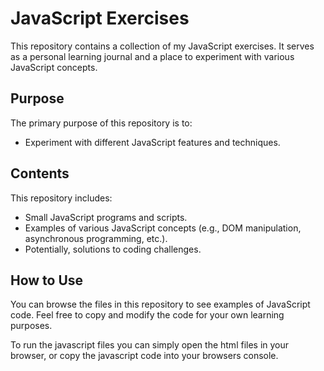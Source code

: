 # JavaScript Exercises

This repository contains a collection of my JavaScript exercises. It serves as a personal learning journal and a place to experiment with various JavaScript concepts.

## Purpose

The primary purpose of this repository is to:

* Experiment with different JavaScript features and techniques.

## Contents

This repository includes:

* Small JavaScript programs and scripts.
* Examples of various JavaScript concepts (e.g., DOM manipulation, asynchronous programming, etc.).
* Potentially, solutions to coding challenges.

## How to Use

You can browse the files in this repository to see examples of JavaScript code. Feel free to copy and modify the code for your own learning purposes.

To run the javascript files you can simply open the html files in your browser, or copy the javascript code into your browsers console.
